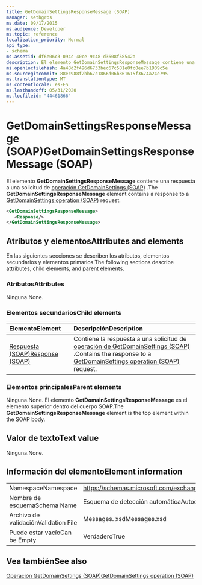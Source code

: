 ```yaml
---
title: GetDomainSettingsResponseMessage (SOAP)
manager: sethgros
ms.date: 09/17/2015
ms.audience: Developer
ms.topic: reference
localization_priority: Normal
api_type:
- schema
ms.assetid: df6e06c3-094c-40ce-9c48-d3608f58542a
description: El elemento GetDomainSettingsResponseMessage contiene una respuesta a una solicitud de operación GetDomainSettings (SOAP).
ms.openlocfilehash: 4a48d2f496d6733bec67c581e0fc0ee7b1909c5e
ms.sourcegitcommit: 88ec988f2bb67c1866d06b361615f3674a24e795
ms.translationtype: MT
ms.contentlocale: es-ES
ms.lasthandoff: 05/31/2020
ms.locfileid: "44461866"
---
```

# <a name="getdomainsettingsresponsemessage-soap"></a><span data-ttu-id="e3010-103">GetDomainSettingsResponseMessage (SOAP)</span><span class="sxs-lookup"><span data-stu-id="e3010-103">GetDomainSettingsResponseMessage (SOAP)</span></span>

<span data-ttu-id="e3010-104">El elemento **GetDomainSettingsResponseMessage** contiene una respuesta a una solicitud de [operación GetDomainSettings (SOAP)](getdomainsettings-operation-soap.md) .</span><span class="sxs-lookup"><span data-stu-id="e3010-104">The **GetDomainSettingsResponseMessage** element contains a response to a [GetDomainSettings operation (SOAP)](getdomainsettings-operation-soap.md) request.</span></span> 
  
```XML
<GetDomainSettingsResponseMessage>
   <Response/>
</GetDomainSettingsResponseMessage>
```

## <a name="attributes-and-elements"></a><span data-ttu-id="e3010-105">Atributos y elementos</span><span class="sxs-lookup"><span data-stu-id="e3010-105">Attributes and elements</span></span>

<span data-ttu-id="e3010-106">En las siguientes secciones se describen los atributos, elementos secundarios y elementos primarios.</span><span class="sxs-lookup"><span data-stu-id="e3010-106">The following sections describe attributes, child elements, and parent elements.</span></span>
  
### <a name="attributes"></a><span data-ttu-id="e3010-107">Atributos</span><span class="sxs-lookup"><span data-stu-id="e3010-107">Attributes</span></span>

<span data-ttu-id="e3010-108">Ninguna.</span><span class="sxs-lookup"><span data-stu-id="e3010-108">None.</span></span>
  
### <a name="child-elements"></a><span data-ttu-id="e3010-109">Elementos secundarios</span><span class="sxs-lookup"><span data-stu-id="e3010-109">Child elements</span></span>

|<span data-ttu-id="e3010-110">**Elemento**</span><span class="sxs-lookup"><span data-stu-id="e3010-110">**Element**</span></span>|<span data-ttu-id="e3010-111">**Descripción**</span><span class="sxs-lookup"><span data-stu-id="e3010-111">**Description**</span></span>|
|:-----|:-----|
|[<span data-ttu-id="e3010-112">Respuesta (SOAP)</span><span class="sxs-lookup"><span data-stu-id="e3010-112">Response (SOAP)</span></span>](response-soap.md) <br/> |<span data-ttu-id="e3010-113">Contiene la respuesta a una solicitud de [operación de GetDomainSettings (SOAP)](getdomainsettings-operation-soap.md) .</span><span class="sxs-lookup"><span data-stu-id="e3010-113">Contains the response to a [GetDomainSettings operation (SOAP)](getdomainsettings-operation-soap.md) request.</span></span>  <br/> |
   
### <a name="parent-elements"></a><span data-ttu-id="e3010-114">Elementos principales</span><span class="sxs-lookup"><span data-stu-id="e3010-114">Parent elements</span></span>

<span data-ttu-id="e3010-115">Ninguna.</span><span class="sxs-lookup"><span data-stu-id="e3010-115">None.</span></span> <span data-ttu-id="e3010-116">El elemento **GetDomainSettingsResponseMessage** es el elemento superior dentro del cuerpo SOAP.</span><span class="sxs-lookup"><span data-stu-id="e3010-116">The **GetDomainSettingsResponseMessage** element is the top element within the SOAP body.</span></span> 
  
## <a name="text-value"></a><span data-ttu-id="e3010-117">Valor de texto</span><span class="sxs-lookup"><span data-stu-id="e3010-117">Text value</span></span>

<span data-ttu-id="e3010-118">Ninguna.</span><span class="sxs-lookup"><span data-stu-id="e3010-118">None.</span></span>
  
## <a name="element-information"></a><span data-ttu-id="e3010-119">Información del elemento</span><span class="sxs-lookup"><span data-stu-id="e3010-119">Element information</span></span>

|||
|:-----|:-----|
|<span data-ttu-id="e3010-120">Namespace</span><span class="sxs-lookup"><span data-stu-id="e3010-120">Namespace</span></span>  <br/> |https://schemas.microsoft.com/exchange/2010/Autodiscover  <br/> |
|<span data-ttu-id="e3010-121">Nombre de esquema</span><span class="sxs-lookup"><span data-stu-id="e3010-121">Schema Name</span></span>  <br/> |<span data-ttu-id="e3010-122">Esquema de detección automática</span><span class="sxs-lookup"><span data-stu-id="e3010-122">Autodiscover schema</span></span>  <br/> |
|<span data-ttu-id="e3010-123">Archivo de validación</span><span class="sxs-lookup"><span data-stu-id="e3010-123">Validation File</span></span>  <br/> |<span data-ttu-id="e3010-124">Messages. xsd</span><span class="sxs-lookup"><span data-stu-id="e3010-124">Messages.xsd</span></span>  <br/> |
|<span data-ttu-id="e3010-125">Puede estar vacío</span><span class="sxs-lookup"><span data-stu-id="e3010-125">Can be Empty</span></span>  <br/> |<span data-ttu-id="e3010-126">Verdadero</span><span class="sxs-lookup"><span data-stu-id="e3010-126">True</span></span>  <br/> |
   
## <a name="see-also"></a><span data-ttu-id="e3010-127">Vea también</span><span class="sxs-lookup"><span data-stu-id="e3010-127">See also</span></span>



[<span data-ttu-id="e3010-128">Operación GetDomainSettings (SOAP)</span><span class="sxs-lookup"><span data-stu-id="e3010-128">GetDomainSettings operation (SOAP)</span></span>](getdomainsettings-operation-soap.md)

